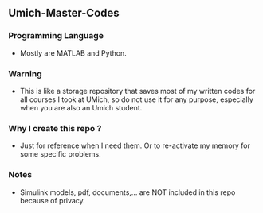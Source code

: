 ## Umich-Master-Codes

### Programming Language

* Mostly are MATLAB and Python.

### Warning

* This is like a storage repository that saves most of my written codes for all courses I took at UMich, so do not use it for any purpose, especially when you are also an Umich student.

### Why I create this repo ?

* Just for reference when I need them. Or to re-activate my memory for some specific problems.

### Notes

* Simulink models, pdf, documents,... are NOT included in this repo because of privacy.


